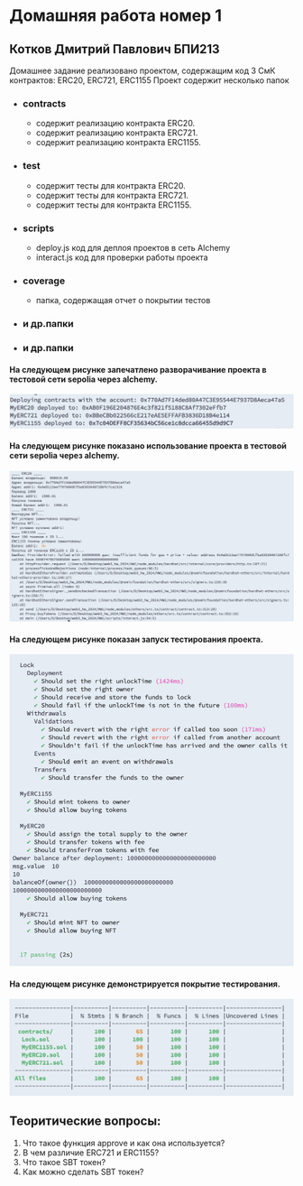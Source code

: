 # Домашняя работа номер 1
## Котков Дмитрий Павлович БПИ213

Домашнее задание реализовано проектом, содержащим код 3 СмК контрактов: ERC20, ERC721, ERC1155
Проект содержит несколько папок
- ### contracts
    - содержит реализацию контракта ERC20.
    - содержит реализацию контракта ERC721.
    - содержит реализацию контракта ERC1155.
- ### test
    - содержит тесты для контракта ERC20.
    - содержит тесты для контракта ERC721.
    - содержит тесты для контракта ERC1155.
- ### scripts
    - deploy.js код для деплоя проектов в сеть Alchemy
    - interact.js код для проверки работы проекта
- ### coverage 
    - папка, содержащая отчет о покрытии тестов
- ### и др.папки
- ### и др.папки

#### На следующем рисунке запечатлено разворачивание проекта в тестовой сети sepolia через alchemy.
![Deploy contacts](deploying_photo.png)
#### На следующем рисунке показано использование проекта в тестовой сети sepolia через alchemy.
![Deploy contacts](usage_photo.png)
#### На следующем рисунке показан запуск тестирования проекта.
![Deploy contacts](test_photo.png)
#### На следующем рисунке демонстрируется покрытие тестирования.
![Deploy contacts](coverage_photo.png)

## Теоритические вопросы:
1. Что такое функция approve и как она используется? 
2. В чем различие ERC721 и ERC1155?
3. Что такое SBT токен?
4. Как можно сделать SBT токен?